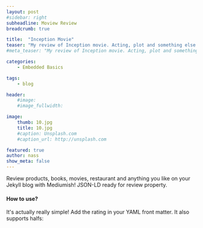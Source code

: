 ```yaml
---
layout: post
#sidebar: right
subheadline: Moview Review
breadcrumb: true

title:  "Inception Movie"
teaser: "My review of Inception movie. Acting, plot and something else in this short description.My review of Inception movie. Acting, plot and something else in this short description.My review of Inception movie. Acting, plot and something else in this short description."
#meta_teaser: "My review of Inception movie. Acting, plot and something else in this short description."

categories:
    - Embedded Basics

tags:
    - blog

header:
    #image:
    #image_fullwidth:

image:
    thumb: 10.jpg
    title: 10.jpg
    #caption: Unsplash.com
    #caption_url: http://unsplash.com

featured: true
author: nass
show_meta: false
---
```


Review products, books, movies, restaurant and anything you like on your Jekyll blog with Mediumish! JSON-LD ready for review property.

#### How to use?

It's actually really simple! Add the rating in your YAML front matter. It also supports halfs:

